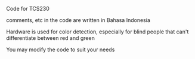 Code for TCS230

comments, etc in the code are written in Bahasa Indonesia

Hardware is used for color detection, especially for blind people that
can't differentiate between red and green

You may modify the code to suit your needs
